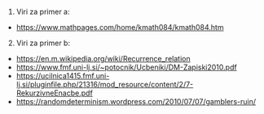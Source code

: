 1. Viri za primer a:
* https://www.mathpages.com/home/kmath084/kmath084.htm

2. Viri za primer b:
* https://en.m.wikipedia.org/wiki/Recurrence_relation
* https://www.fmf.uni-lj.si/~potocnik/Ucbeniki/DM-Zapiski2010.pdf
* https://ucilnica1415.fmf.uni-lj.si/pluginfile.php/21316/mod_resource/content/2/7-RekurzivneEnacbe.pdf
* https://randomdeterminism.wordpress.com/2010/07/07/gamblers-ruin/